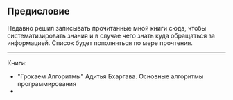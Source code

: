 ## Предисловие
Недавно решил записывать прочитанные мной книги сюда, чтобы систематизировать знания и в случае чего знать куда обращаться за информацией.
Список будет пополняться по мере прочтения.
____
Книги:
- "Грокаем Алгоритмы" Адитья Бхаргава. Основные алгоритмы программирования 
-
